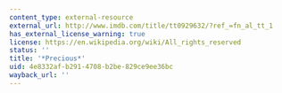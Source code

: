 ```yaml
---
content_type: external-resource
external_url: http://www.imdb.com/title/tt0929632/?ref_=fn_al_tt_1
has_external_license_warning: true
license: https://en.wikipedia.org/wiki/All_rights_reserved
status: ''
title: '*Precious*'
uid: 4e8332af-b291-4708-b2be-829ce9ee36bc
wayback_url: ''
---
```

